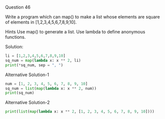 Question 46

Write a program which can map() to make a list whose elements are square of elements 
in [1,2,3,4,5,6,7,8,9,10].

Hints Use map() to generate a list. Use lambda to define anonymous functions.

Solution:

```python
li = [1,2,3,4,5,6,7,8,9,10]
sq_num = map(lambda x: x ** 2, li)
print(*sq_num, sep = ", ")
```

Alternative Solution-1

```python
num = [1, 2, 3, 4, 5, 6, 7, 8, 9, 10]
sq_num = list(map(lambda x: x ** 2, num))
print(sq_num)
```

Alternative Solution-2

```python
print(list(map(lambda x: x ** 2, [1, 2, 3, 4, 5, 6, 7, 8, 9, 10])))
```
